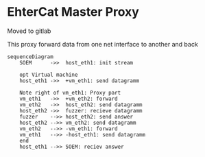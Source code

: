 # EhterCat Master Proxy

Moved to gitlab

This proxy forward data from one net interface to another and back


```mermaid
sequenceDiagram
    SOEM      ->>  host_eth1: init stream

    opt Virtual machine
    host_eth1 ->>  +vm_eth1: send datagramm

    Note right of vm_eth1: Proxy part
    vm_eth1   ->>  +vm_eth2: forward
    vm_eth2   ->>  host_eth2: send datagramm
    host_eth2 ->>  fuzzer: recieve datagramm
    fuzzer    -->> host_eth2: send answer
    host_eth2 -->> vm_eth2: send datagramm
    vm_eth2   -->> -vm_eth1: forward
    vm_eth1   -->> -host_eth1: send datagramm
    end
    host_eth1 -->> SOEM: reciev answer
```
